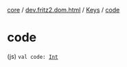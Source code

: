 [core](../../index.md) / [dev.fritz2.dom.html](../index.md) / [Keys](index.md) / [code](./code.md)

# code

(js) `val code: `[`Int`](https://kotlinlang.org/api/latest/jvm/stdlib/kotlin/-int/index.html)